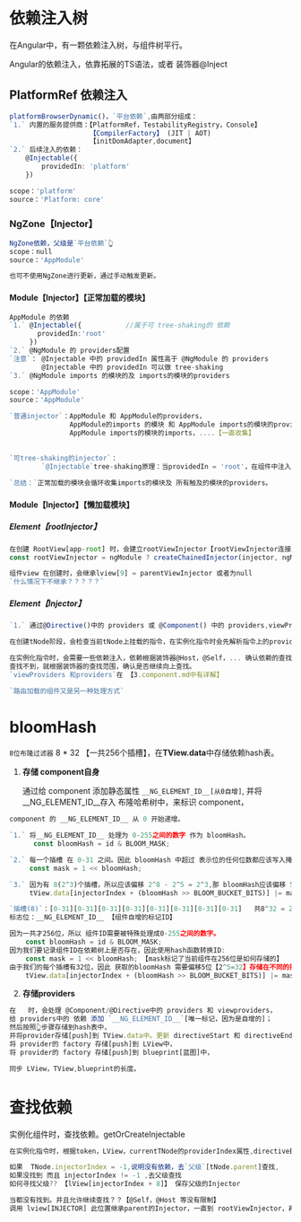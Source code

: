 # 依赖注入树

在Angular中，有一颗依赖注入树，与组件树平行。

Angular的依赖注入，依靠拓展的TS语法，或者 装饰器@Inject

## PlatformRef 依赖注入

```typescript
platformBrowserDynamic()，`平台依赖`,由两部分组成：
`1.` 内置的服务提供商：【PlatformRef，TestabilityRegistry，Console】
                    【CompilerFactory】 (JIT | AOT)
                    【initDomAdapter,document】
`2.` 后续注入的依赖：
    @Injectable({
        providedIn: 'platform'
    })

scope：'platform'
source：'Platform: core'
```

### NgZone【Injector】

```typescript
NgZone依赖，父级是`平台依赖`👆
scope：null
source：'AppModule'

也可不使用NgZone进行更新，通过手动触发更新。 
```

#### Module【Injector】【正常加载的模块】

```typescript
AppModule 的依赖
`1.` @Injectable({           //属于可 tree-shaking的 依赖
       providedIn:'root'
     })
`2.` @NgModule 的 providers配置
`注意`： @Injectable 中的 providedIn 属性高于 @NgModule 的 providers
        @Injectable 中的 providedIn 可以做 tree-shaking   
`3.` @NgModule imports 的模块的及 imports的模块的providers

scope：'AppModule'
source：'AppModule'

`普通injector`：AppModule 和 AppModule的providers，
               AppModule的imports 的模块 和 AppModule imports的模块的providers，
               AppModule imports的模块的imports，....【一直收集】
               
	
`可tree-shaking的injector`：
		`@Injectable`tree-shaking原理：当providedIn = 'root'，在组件中注入时，查找到AppModule，根据token【class              service{}】，去查询class 的 providedIn 属性，如果符合providedIn参数规格，就注册到records中。
        
`总结：`正常加载的模块会循环收集imports的模块及 所有触及的模块的providers。  

```

#### Module【Injector】【懒加载模块】

##### Element【rootInjector】

```typescript
在创建 RootView[app-root] 时，会建立rootViewInjector【rootViewInjector连接上级👆 AppModuleInjector】
const rootViewInjector = ngModule ? createChainedInjector(injector, ngModule.injector) : injector;

组件view 在创建时，会继承lview[9] = parentViewInjector 或者为null
`什么情况下不继承？？？？？`
```



##### Element【Injector】

```typescript
`1.` 通过@Directive()中的 providers 或 @Component() 中的 providers,viewProviders 属性配置

在创建tNode阶段，会检查当前tNode上挂载的指令，在实例化指令时会先解析指令上的providers和viewProvides，将providers和viewProviders ID注入到BloomHash中供检查用，并将viewProviders和providers处理成 NodeInjectorFactory存入lview，tview.bluePrint,将指令的def存入tView.data。供查询依赖时使用。

在实例化指令时，会需要一些依赖注入，依赖根据装饰器@Host，@Self，... 确认依赖的查找范围，在BloomHash区域进行查找，BloomHash确定依赖是否存在，如果存在就根据tNode.providerIndexes 在lview的providers区域和directive区域进行查找。
查找不到，就根据装饰器的查找范围，确认是否继续向上查找。
`viewProviders 和providers`在 【3.component.md中有详解】

`路由加载的组件又是另一种处理方式`
```

# bloomHash

`8位布隆过滤器` 8 * 32 【一共256个插槽】，在**TView.data**中存储依赖hash表。

1. **存储 component自身**

   通过给 component 添加静态属性 `__NG_ELEMENT_ID__[从0自增]`, 并将__NG_ELEMENT_ID__存入 布隆哈希树中，来标识 component，

```typescript
component 的 __NG_ELEMENT_ID__ 从 0 开始递增。

`1.` 将__NG_ELEMENT_ID__ 处理为 0-255之间的数字 作为 bloomHash。
      const bloomHash = id & BLOOM_MASK;

`2.` 每一个插槽 在 0-31 之间。因此 bloomHash 中超过 表示位的任何位数都应该写入掩码的存储偏移量
     const mask = 1 << bloomHash;

`3.` 因为有 8(2^3)个插槽，所以应该偏移 2^8 - 2^5 = 2^3,那 bloomHash应该偏移 5位。
     tView.data[injectorIndex + (bloomHash >> BLOOM_BUCKET_BITS)] |= mask;

`插槽(8)`：[0-31][0-31][0-31][0-31][0-31][0-31][0-31][0-31]   共8^32 = 256位
标志位：__NG_ELEMENT_ID__ 【组件自增的标记ID】

因为一共才256位，所以 组件ID需要被特殊处理成0-255之间的数字。
    const bloomHash = id & BLOOM_MASK;
因为我们要记录组件ID在依赖树上是否存在，因此使用hash函数转换ID:
    const mask = 1 << bloomHash; 【mask标记了当前组件在256位是如何存储的】
由于我们的每个插槽有32位，因此 获取的bloomHash 需要偏移5位【2^5=32】存储在不同的插槽中
    tView.data[injectorIndex + (bloomHash >> BLOOM_BUCKET_BITS)] |= mask;


```

2. **存储providers**

```typescript
在   时，会处理 @Component/@Directive中的 providers 和 viewproviders，
给 providers中的 依赖 添加 `__NG_ELEMENT_ID__`[唯一标记，因为是自增的]；
然后按照👆步骤存储到hash表中，
并将provider存储[push]到 TView.data中。更新 directiveStart 和 directiveEnd
将 provider的 factory 存储[push]到 LView中，
将 provider的 factory 存储[push]到 blueprint[蓝图]中，

同步 LView，TView,blueprint的长度。
```

# 查找依赖

实例化组件时，查找依赖。getOrCreateInjectable

```typescript
在实例化指令时，根据token，LView，currentTNode的providerIndex属性,directiveEnd,确定在TView.data的查找范围。

如果  TNode.injectorIndex = -1,说明没有依赖，去`父级`[tNode.parent]查找, 
如果没找到 而且 injectorIndex != -1 ,去父级查找
如何寻找父级?? 【lView[injectorIndex + 8]】 保存父级的Injector

当都没有找到。并且允许继续查找？？【@Self，@Host 等没有限制】
调用 lview[INJECTOR] 此位置继承parent的Injector，一直到 rootViewInjector，再连接ModuleInjector
```

